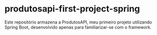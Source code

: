 # produtosapi-first-project-spring
Este repositório armazena a ProdutosAPI, meu primeiro projeto utilizando Spring Boot, desenvolvido apenas para familiarizar-se com o framework.
